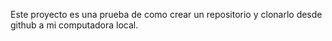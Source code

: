 Este proyecto es una prueba de como crear un repositorio y clonarlo desde github a mi computadora local.
